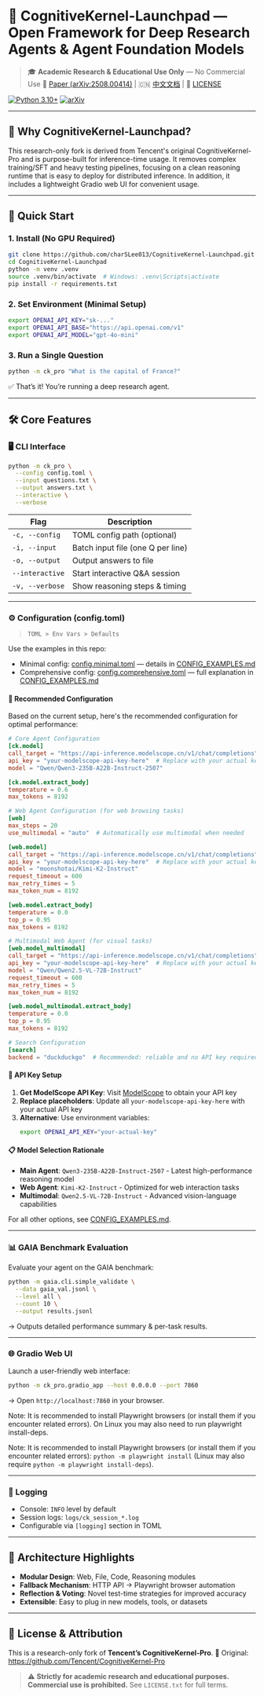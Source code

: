 # 🧠 CognitiveKernel-Launchpad — Open Framework for Deep Research Agents & Agent Foundation Models

> 🎓 **Academic Research & Educational Use Only** — No Commercial Use
> 📄 [Paper (arXiv:2508.00414)](https://arxiv.org/abs/2508.00414) | 🇨🇳 [中文文档](README_zh.md) | 📜 [LICENSE](LICENSE.txt)

[![Python 3.10+](https://img.shields.io/badge/Python-3.10%2B-blue)](https://www.python.org/)
[![arXiv](https://img.shields.io/badge/arXiv-2508.00414-b31b1b.svg)](https://arxiv.org/abs/2508.00414)

---

## 🌟 Why CognitiveKernel-Launchpad?

This research-only fork is derived from Tencent's original CognitiveKernel-Pro and is purpose-built for inference-time usage. It removes complex training/SFT and heavy testing pipelines, focusing on a clean reasoning runtime that is easy to deploy for distributed inference. In addition, it includes a lightweight Gradio web UI for convenient usage.

---

## 🚀 Quick Start

### 1. Install (No GPU Required)

```bash
git clone https://github.com/charSLee013/CognitiveKernel-Launchpad.git
cd CognitiveKernel-Launchpad
python -m venv .venv
source .venv/bin/activate  # Windows: .venv\Scripts\activate
pip install -r requirements.txt
```

### 2. Set Environment (Minimal Setup)

```bash
export OPENAI_API_KEY="sk-..."
export OPENAI_API_BASE="https://api.openai.com/v1"
export OPENAI_API_MODEL="gpt-4o-mini"
```

### 3. Run a Single Question

```bash
python -m ck_pro "What is the capital of France?"
```

✅ That’s it! You’re running a deep research agent.

---

## 🛠️ Core Features

### 🖥️ CLI Interface
```bash
python -m ck_pro \
  --config config.toml \
  --input questions.txt \
  --output answers.txt \
  --interactive \
  --verbose
```

| Flag          | Description                          |
|---------------|--------------------------------------|
| `-c, --config`| TOML config path (optional)          |
| `-i, --input` | Batch input file (one Q per line)    |
| `-o, --output`| Output answers to file               |
| `--interactive`| Start interactive Q&A session       |
| `-v, --verbose`| Show reasoning steps & timing       |

---

### ⚙️ Configuration (config.toml)

> `TOML > Env Vars > Defaults`

Use the examples in this repo:
- Minimal config: [config.minimal.toml](config.minimal.toml) — details in [CONFIG_EXAMPLES.md](CONFIG_EXAMPLES.md)
- Comprehensive config: [config.comprehensive.toml](config.comprehensive.toml) — full explanation in [CONFIG_EXAMPLES.md](CONFIG_EXAMPLES.md)

#### 🚀 Recommended Configuration

Based on the current setup, here's the recommended configuration for optimal performance:

```toml
# Core Agent Configuration
[ck.model]
call_target = "https://api-inference.modelscope.cn/v1/chat/completions"
api_key = "your-modelscope-api-key-here"  # Replace with your actual key
model = "Qwen/Qwen3-235B-A22B-Instruct-2507"

[ck.model.extract_body]
temperature = 0.6
max_tokens = 8192

# Web Agent Configuration (for web browsing tasks)
[web]
max_steps = 20
use_multimodal = "auto"  # Automatically use multimodal when needed

[web.model]
call_target = "https://api-inference.modelscope.cn/v1/chat/completions"
api_key = "your-modelscope-api-key-here"  # Replace with your actual key
model = "moonshotai/Kimi-K2-Instruct"
request_timeout = 600
max_retry_times = 5
max_token_num = 8192

[web.model.extract_body]
temperature = 0.0
top_p = 0.95
max_tokens = 8192

# Multimodal Web Agent (for visual tasks)
[web.model_multimodal]
call_target = "https://api-inference.modelscope.cn/v1/chat/completions"
api_key = "your-modelscope-api-key-here"  # Replace with your actual key
model = "Qwen/Qwen2.5-VL-72B-Instruct"
request_timeout = 600
max_retry_times = 5
max_token_num = 8192

[web.model_multimodal.extract_body]
temperature = 0.0
top_p = 0.95
max_tokens = 8192

# Search Configuration
[search]
backend = "duckduckgo"  # Recommended: reliable and no API key required
```

#### 🔑 API Key Setup

1. **Get ModelScope API Key**: Visit [ModelScope](https://www.modelscope.cn/) to obtain your API key
2. **Replace placeholders**: Update all `your-modelscope-api-key-here` with your actual API key
3. **Alternative**: Use environment variables:
   ```bash
   export OPENAI_API_KEY="your-actual-key"
   ```

#### 📋 Model Selection Rationale

- **Main Agent**: `Qwen3-235B-A22B-Instruct-2507` - Latest high-performance reasoning model
- **Web Agent**: `Kimi-K2-Instruct` - Optimized for web interaction tasks
- **Multimodal**: `Qwen2.5-VL-72B-Instruct` - Advanced vision-language capabilities

For all other options, see [CONFIG_EXAMPLES.md](CONFIG_EXAMPLES.md).

---

### 📊 GAIA Benchmark Evaluation

Evaluate your agent on the GAIA benchmark:

```bash
python -m gaia.cli.simple_validate \
  --data gaia_val.jsonl \
  --level all \
  --count 10 \
  --output results.jsonl
```

→ Outputs detailed performance summary & per-task results.

---

### 🌐 Gradio Web UI

Launch a user-friendly web interface:

```bash
python -m ck_pro.gradio_app --host 0.0.0.0 --port 7860
```

→ Open `http://localhost:7860` in your browser.


Note: It is recommended to install Playwright browsers (or install them if you encounter related errors). On Linux you may also need to run playwright install-deps.

Note: It is recommended to install Playwright browsers (or install them if you encounter related errors): `python -m playwright install` (Linux may also require `python -m playwright install-deps`).

---

### 📂 Logging

- Console: `INFO` level by default
- Session logs: `logs/ck_session_*.log`
- Configurable via `[logging]` section in TOML

---

## 🧩 Architecture Highlights

- **Modular Design**: Web, File, Code, Reasoning modules
- **Fallback Mechanism**: HTTP API → Playwright browser automation
- **Reflection & Voting**: Novel test-time strategies for improved accuracy
- **Extensible**: Easy to plug in new models, tools, or datasets

---

## 📜 License & Attribution

This is a research-only fork of **Tencent’s CognitiveKernel-Pro**.
🔗 Original: https://github.com/Tencent/CognitiveKernel-Pro

> ⚠️ **Strictly for academic research and educational purposes. Commercial use is prohibited.**
> See `LICENSE.txt` for full terms.

